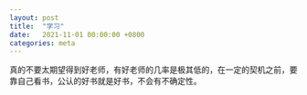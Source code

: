 ```yaml
---
layout: post
title:  "学习"
date:   2021-11-01 00:00:00 +0800
categories: meta
---
```


真的不要太期望得到好老师，有好老师的几率是极其低的，在一定的契机之前，要靠自己看书，公认的好书就是好书，不会有不确定性。